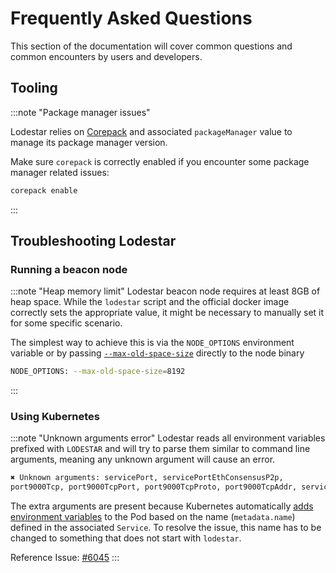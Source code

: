 # Frequently Asked Questions

This section of the documentation will cover common questions and common encounters by users and developers.

## Tooling

:::note "Package manager issues"

Lodestar relies on [Corepack](https://nodejs.org/api/corepack.html) and associated `packageManager` value to manage its package manager version.

Make sure `corepack` is correctly enabled if you encounter some package manager related issues:

```bash
corepack enable
```

:::

## Troubleshooting Lodestar

### Running a beacon node

:::note "Heap memory limit"
Lodestar beacon node requires at least 8GB of heap space. While the `lodestar` script and the official docker image correctly sets the appropriate value, it might be necessary to manually set it for some specific scenario.

The simplest way to achieve this is via the `NODE_OPTIONS` environment variable or by passing [`--max-old-space-size`](https://nodejs.org/api/cli.html#--max-old-space-sizesize-in-megabytes) directly to the node binary

```bash
NODE_OPTIONS: --max-old-space-size=8192
```

:::

### Using Kubernetes

:::note "Unknown arguments error"
Lodestar reads all environment variables prefixed with `LODESTAR` and will try to parse
them similar to command line arguments, meaning any unknown argument will cause an error.

```txt
✖ Unknown arguments: servicePort, servicePortEthConsensusP2p,
port9000Tcp, port9000TcpPort, port9000TcpProto, port9000TcpAddr, serviceHost
```

The extra arguments are present because Kubernetes automatically
[adds environment variables](https://kubernetes.io/docs/concepts/services-networking/service/#environment-variables)
to the Pod based on the name (`metadata.name`) defined in the associated `Service`.
To resolve the issue, this name has to be changed to something that does not start with `lodestar`.

Reference Issue: [#6045](https://github.com/ChainSafe/lodestar/issues/6045)
:::
